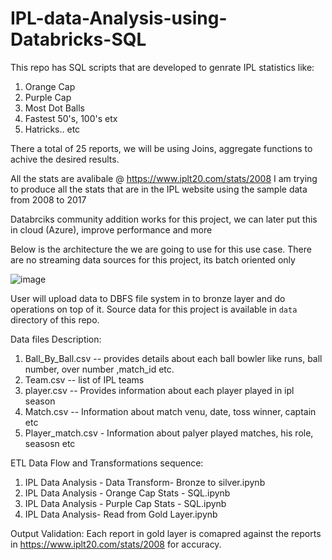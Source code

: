# IPL-data-Analysis-using-Databricks-SQL

This repo has SQL scripts that are developed to genrate IPL statistics like:
1) Orange Cap
2) Purple Cap
3) Most Dot Balls
4) Fastest 50's, 100's etx
5) Hatricks.. etc

There a total of 25 reports, we will be using Joins, aggregate functions to achive the desired results. 

All the stats are avalibale @ https://www.iplt20.com/stats/2008 I am trying to produce all the stats that are in the IPL website using the sample data from 2008 to 2017

Databrciks community addition works for this project, we can later put this in cloud (Azure), improve performance and more

Below is the architecture the we are going to use for this use case. There are no streaming data sources for this project, its batch oriented only

![image](https://github.com/user-attachments/assets/4b69d057-c52d-43e1-9fd4-5dc373e33ef5)

User will upload data to DBFS file system in to bronze layer and do operations on top of it. Source data for this project is available in `data` directory of this repo.

Data files Description:
1) Ball_By_Ball.csv -- provides details about each ball bowler like runs, ball number, over number ,match_id etc.
2) Team.csv -- list of IPL teams
3) player.csv -- Provides information about each player played in ipl season
4) Match.csv -- Information about match venu, date, toss winner, captain etc
5) Player_match.csv - Information about palyer played matches, his role, seasosn etc

ETL Data Flow and Transformations sequence:
1) IPL Data Analysis - Data Transform- Bronze to silver.ipynb
2) IPL Data Analysis - Orange Cap Stats - SQL.ipynb
3) IPL Data Analysis - Purple Cap Stats - SQL.ipynb
4) IPL Data Analysis- Read from Gold Layer.ipynb

Output Validation:
Each report in gold layer is comapred against the reports in https://www.iplt20.com/stats/2008 for accuracy.

